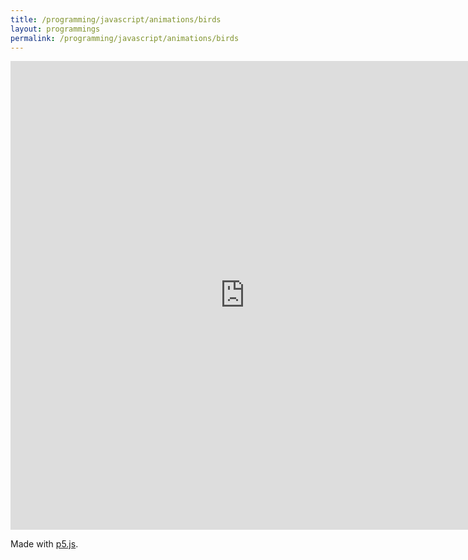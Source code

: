 ```yaml
---
title: /programming/javascript/animations/birds
layout: programmings
permalink: /programming/javascript/animations/birds
---
```


<!-- <h1>Birds</h1> -->

<iframe src="https://editor.p5js.org/Plotkine/present/NYcHr4h5V" width="750px" height="750px" frameBorder="0" title="birds"></iframe>

<p>Made with <a href="https://p5js.org/" target="_blank" rel="noopener noreferrer">p5.js</a>.</p>

